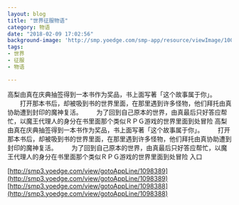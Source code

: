```yaml
---
layout: blog
title: "世界征服物语"
category: 物语
date: "2018-02-09 17:02:56"
background-image: 'http://smp.yoedge.com/smp-app/resource/viewImage/1003317appline.png'
tags:
- 世界
- 征服
- 物语

---
```

高梨由真在庆典抽签得到一本书作为奖品，书上面写著「这个故事属于你」。 　　打开那本书后，却被吸到书的世界里面，在那里遇到许多怪物，他们拜托由真协助遭到封印的魔神复活。 　　为了回到自己原本的世界，由真最后只好答应帮忙，以魔王代理人的身分在书里面那个类似ＲＰＧ游戏的世界里面到处冒险
高梨由真在庆典抽签得到一本书作为奖品，书上面写著「这个故事属于你」。 　　打开那本书后，却被吸到书的世界里面，在那里遇到许多怪物，他们拜托由真协助遭到封印的魔神复活。 　　为了回到自己原本的世界，由真最后只好答应帮忙，以魔王代理人的身分在书里面那个类似ＲＰＧ游戏的世界里面到处冒险
入口

[http://smp3.yoedge.com/view/gotoAppLine/1098389](http://smp3.yoedge.com/view/gotoAppLine/1098389)
[http://smp3.yoedge.com/view/gotoAppLine/1098388](http://smp3.yoedge.com/view/gotoAppLine/1098388)

        
